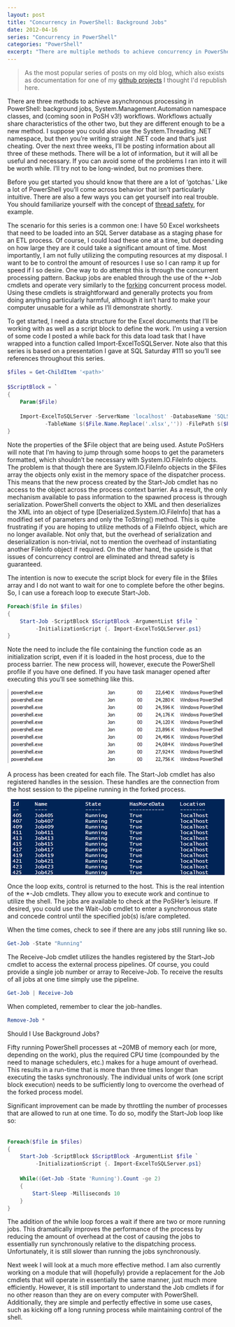 ```yaml
---
layout: post
title: "Concurrency in PowerShell: Background Jobs"
date: 2012-04-16
series: "Concurrency in PowerShell"
categories: "PowerShell"
excerpt: "There are multiple methods to achieve concurrency in PowerShell. This post covers Background Jobs in preparation for covering a method using true multi-threading in a future post."
---
```


> As the most popular series of posts on my old blog, which also exists as documentation for one of my [github projects](https://github.com/jboulineau/psasync) I thought I'd republish here.

There are three methods to achieve asynchronous processing in PowerShell: background jobs, System.Management.Automation namespace classes, and (coming soon in PoSH v3!) workflows. Workflows actually share characteristics of the other two, but they are different enough to be a new method. I suppose you could also use the System.Threading .NET namespace, but then you’re writing straight .NET code and that’s just cheating. Over the next three weeks, I’ll be posting information about all three of these methods. There will be a lot of information, but it will all be useful and necessary. If you can avoid some of the problems I ran into it will be worth while. I’ll try not to be long-winded, but no promises there.

Before you get started you should know that there are a lot of ‘gotchas.’ Like a lot of PowerShell you’ll come across behavior that isn’t particularly intuitive. There are also a few ways you can get yourself into real trouble. You should familiarize yourself with the concept of [thread safety](http://en.wikipedia.org/wiki/Thread_safety), for example.

The scenario for this series is a common one: I have 50 Excel worksheets that need to be loaded into an SQL Server database as a staging phase for an ETL process. Of course, I could load these one at a time, but depending on how large they are it could take a significant amount of time. Most importantly, I am not fully utilizing the computing resources at my disposal. I want to be to control the amount of resources I use so I can ramp it up for speed if I so desire. One way to do attempt this is through the concurrent processing pattern. Backup jobs are enabled through the use of the *-Job cmdlets and operate very similarly to the [forking](http://en.wikipedia.org/wiki/Fork_(operating_system)) concurrent process model. Using these cmdlets is straightforward and generally protects you from doing anything particularly harmful, although it isn’t hard to make your computer unusable for a while as I’ll demonstrate shortly.

To get started, I need a data structure for the Excel documents that I’ll be working with as well as a script block to define the work. I’m using a version of some code I posted a while back for this data load task that I have wrapped into a function called Import-ExcelToSQLServer. Note also that this series is based on a presentation I gave at SQL Saturday #111 so you’ll see references throughout this series.

``` PowerShell
$files = Get-ChildItem '<path>'
 
$ScriptBlock = `
{
    Param($File)
    
    Import-ExcelToSQLServer -ServerName 'localhost' -DatabaseName 'SQLSaturday' -SheetName "SQLSaturday_1" `
            -TableName $($File.Name.Replace('.xlsx','')) -FilePath $($File.FullName) -EA Stop
}
```

Note the properties of the $File object that are being used. Astute PoSHers will note that I’m having to jump through some hoops to get the parameters formatted, which shouldn’t be necessary with System.IO.FileInfo objects. The problem is that though there are System.IO.FileInfo objects in the $Files array the objects only exist in the memory space of the dispatcher process. This means that the new process created by the Start-Job cmdlet has no access to the object across the process context barrier. As a result, the only mechanism available to pass information to the spawned process is through serialization. PowerShell converts the object to XML and then deserializes the XML into an object of type [Deserialized.System.IO.FileInfo] that has a modified set of parameters and only the ToString() method. This is quite frustrating if you are hoping to utilize methods of a FileInfo object, which are no longer available. Not only that, but the overhead of serialization and deserialization is non-trivial, not to mention the overhead of instantiating another FileInfo object if required. On the other hand, the upside is that issues of concurrency control are eliminated and thread safety is guaranteed.

The intention is now to execute the script block for every file in the $files array and I do not want to wait for one to complete before the other begins. So, I can use a foreach loop to execute Start-Job.

``` PowerShell
Foreach($file in $files)
{
    Start-Job -ScriptBlock $ScriptBlock -ArgumentList $file `
         -InitializationScript {. Import-ExcelToSQLServer.ps1}
}
```

Note the need to include the file containing the function code as an initialization script, even if it is loaded in the host process, due to the process barrier. The new process will, however, execute the PowerShell profile if you have one defined. If you have task manager opened after executing this you’ll see something like this.

<p><center><img src="/assets/images/task_manager.png" alt="Start-Job Task Manager results" ></center></p>

A process has been created for each file. The Start-Job cmdlet has also registered handles in the session. These handles are the connection from the host session to the pipeline running in the forked process.

<p><center><img src="/assets/images/posh_jobs.png" alt="Running Jobs" ></center></p>

Once the loop exits, control is returned to the host. This is the real intention of the *-Job cmdlets. They allow you to execute work and continue to utilize the shell. The jobs are available to check at the PoSHer’s leisure. If desired, you could use the Wait-Job cmdlet to enter a synchronous state and concede control until the specified job(s) is/are completed.

When the time comes, check to see if there are any jobs still running like so.

``` PowerShell	
Get-Job -State "Running"
```
The Receive-Job cmdlet utilizes the handles registered by the Start-Job cmdlet to access the external process pipelines. Of course, you could provide a single job number or array to Receive-Job. To receive the results of all jobs at one time simply use the pipeline.

``` PowerShell
Get-Job | Receive-Job
```
When completed, remember to clear the job-handles.

``` PowerShell
Remove-Job *
```

Should I Use Background Jobs?

Fifty running PowerShell processes at ~20MB of memory each (or more, depending on the work), plus the required CPU time (compounded by the need to manage schedulers, etc.) makes for a huge amount of overhead. This results in a run-time that is more than three times longer than executing the tasks synchronously. The individual units of work (one script block execution) needs to be sufficiently long to overcome the overhead of the forked process model.

Significant improvement can be made by throttling the number of processes that are allowed to run at one time. To do so, modify the Start-Job loop like so:

``` PowerShell
	
Foreach($file in $files)
{
    Start-Job -ScriptBlock $ScriptBlock -ArgumentList $file `
         -InitializationScript {. Import-ExcelToSQLServer.ps1}
 
    While((Get-Job -State 'Running').Count -ge 2)
    {
        Start-Sleep -Milliseconds 10
    }
} 
```

The addition of the while loop forces a wait if there are two or more running jobs. This dramatically improves the performance of the process by reducing the amount of overhead at the cost of causing the jobs to essentially run synchronously relative to the dispatching process. Unfortunately, it is still slower than running the jobs synchronously.

Next week I will look at a much more effective method. I am also currently working on a module that will (hopefully) provide a replacement for the Job cmdlets that will operate in essentially the same manner, just much more efficiently. However, it is still important to understand the Job cmdlets if for no other reason than they are on every computer with PowerShell. Additionally, they are simple and perfectly effective in some use cases, such as kicking off a long running process while maintaining control of the shell.
